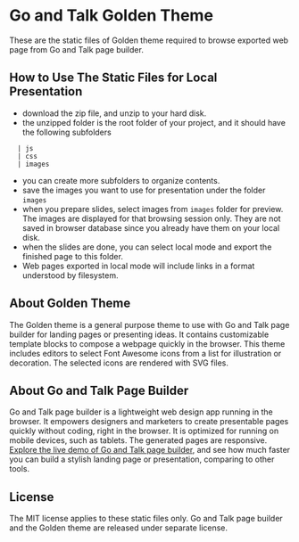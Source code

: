 # Go and Talk Golden Theme
These are the static files of Golden theme required to browse exported web page from Go and Talk page builder. 

## How to Use The Static Files for Local Presentation
* download the zip file, and unzip to your hard disk. 
* the unzipped folder is the root folder of your project, and it should have the following subfolders

``` text
  | js
  | css
  | images
```

* you can create more subfolders to organize contents.
* save the images you want to use for presentation under the folder `images`
* when you prepare slides, select images from `images` folder for preview. The images are displayed for that browsing session only. They are not saved in browser database since you already have them on your local disk.
* when the slides are done, you can select local mode and export the finished page to this folder. 
* Web pages exported in local mode will include links in a format understood by filesystem.

## About Golden Theme
The Golden theme is a general purpose theme to use with Go and Talk page builder for landing pages or presenting ideas. It contains customizable template blocks to compose a webpage quickly in the browser. This theme includes editors to select Font Awesome icons from a list for illustration or decoration. The selected icons are rendered with SVG files.

## About Go and Talk Page Builder

Go and Talk page builder is a lightweight web design app running in the browser. It empowers designers and marketers to create presentable pages quickly without coding, right in the browser. It is optimized for running on mobile devices, such as tablets. The generated pages are responsive. [Explore the live demo of Go and Talk page builder](https://goandtalk.github.io), and see how much faster you can build a stylish landing page or presentation, comparing to other tools. 

## License

The MIT license applies to these static files only. Go and Talk page builder and the Golden theme are released under separate license. 
